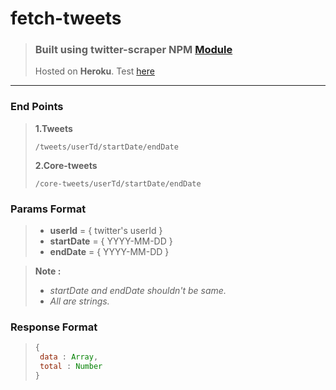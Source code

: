 # fetch-tweets
>### Built using twitter-scraper NPM [Module](https://www.npmjs.com/package/twitter-scraper)
>Hosted on **Heroku**.
>Test [here](https://fetch-tweets.herokuapp.com/) 
----
### End Points
>**1.Tweets**
>``` 
>/tweets/userTd/startDate/endDate 
>```
>
>**2.Core-tweets**
>```
>/core-tweets/userTd/startDate/endDate 
>```

### Params Format
>* **userId** = { twitter's userId }
>* **startDate** = { YYYY-MM-DD }
>* **endDate** = { YYYY-MM-DD }

>**Note :**
>
>* *startDate and endDate shouldn't be same.*
>* *All are strings.*

### Response Format
> ```javascript
> { 
>  data : Array,
>  total : Number
> }
>```
